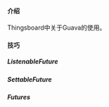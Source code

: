 #### 介绍

Thingsboard中关于Guava的使用。

#### 技巧


##### ListenableFuture

##### SettableFuture

##### Futures
